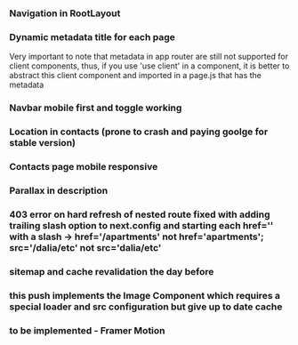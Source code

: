 ### Navigation in RootLayout
### Dynamic metadata title for each page
Very important to note that metadata in app router are still not supported for client components, thus, if you use 'use client' in a component, it is better to abstract this client component and imported in a page.js that has the metadata
### Navbar mobile first and toggle working
### Location in contacts (prone to crash and paying goolge for stable version)
### Contacts page mobile responsive
### Parallax in description
### 403 error on hard refresh of nested route fixed with adding trailing slash option to next.config and starting each href='' with a slash -> href='/apartments' not href='apartments'; src='/dalia/etc' not src='dalia/etc'
### sitemap and cache revalidation the day before
### this push implements the Image Component which requires a special loader and src configuration but give up to date cache
### to be implemented - Framer Motion